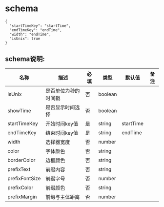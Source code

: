 # schema
```
{
  "startTimeKey": "startTime",
  "endTimeKey": "endTime",
  "width": "endTime",
  "isUnix": true
}
```

## schema说明:
| 名称 | 描述 | 必填 | 类型 | 默认值 | 备注 |
|--|--|--|--|--|--|
| isUnix | 是否单位为秒的时间戳 | 否 | boolean |  |  |
| showTime | 是否显示时间选择 | 否 | boolean |  |  |
| startTimeKey | 开始时间key值 | 是 | string | startTime |  |
| endTimeKey | 结束时间key值 | 是 | string | endTime |  |
| width | 选择器宽度 | 否 | number |  |  |
| color | 字体颜色 | 否 | string | | |
| borderColor | 边框颜色 | 否 | string | | |
| prefixText | 前缀内容 | 否 | string |  |  |
| prefixFontSize | 前缀字号 | 否 | number |  |  |
| prefixColor | 前缀颜色 | 否 | string |  |  |
| prefixMargin | 前缀与主体距离 | 否 | number |  |  |
